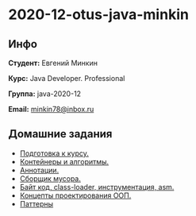 # 2020-12-otus-java-minkin

## Инфо

**Студент:** Евгений Минкин

**Курс:** Java Developer. Professional

**Группа:** java-2020-12

**Email:** minkin78@inbox.ru

## Домашние задания
* [Подготовка к курсу.](hw01-gradle)
* [Контейнеры и алгоритмы.](hw04-generics)
* [Аннотации.](hw06-reflections)
* [Сборщик мусора.](-)
* [Байт код, class-loader, инструментация, asm.](hw10-byteCodes)
* [Концепты проектирования ООП.](hw12-solid)
* [Паттерны](hw15-patterns)